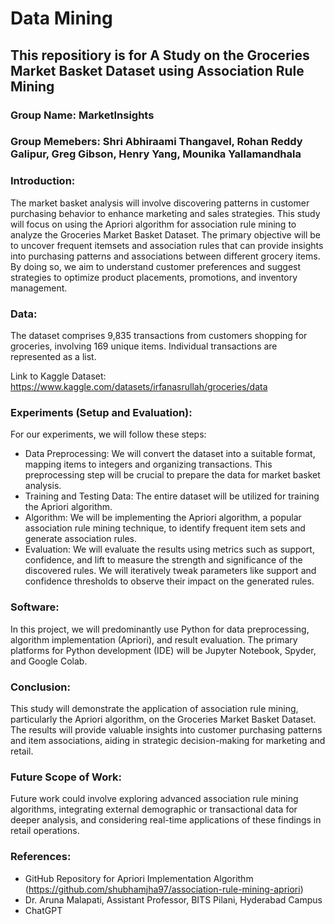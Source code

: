 # Data Mining

## This repositiory is for A Study on the Groceries Market Basket Dataset using Association Rule Mining

### Group Name: MarketInsights
### Group Memebers: Shri Abhiraami Thangavel, Rohan Reddy Galipur, Greg Gibson, Henry Yang, Mounika Yallamandhala

### Introduction:
The market basket analysis will involve discovering patterns in customer purchasing behavior to enhance marketing and sales strategies. This study will focus on using the Apriori algorithm for association rule mining to analyze the Groceries Market Basket Dataset. The primary objective will be to uncover frequent itemsets and association rules that can provide insights into purchasing patterns and associations between different grocery items. By doing so, we aim to understand customer preferences and suggest strategies to optimize product placements, promotions, and inventory management.

### Data:
The dataset comprises 9,835 transactions from customers shopping for groceries, involving 169 unique items. Individual transactions are represented as a list.

Link to Kaggle Dataset: https://www.kaggle.com/datasets/irfanasrullah/groceries/data 

### Experiments (Setup and Evaluation):
For our experiments, we will follow these steps:

- Data Preprocessing: We will convert the dataset into a suitable format, mapping items to integers and organizing transactions. This preprocessing step will be crucial to prepare the data for market basket analysis.
- Training and Testing Data: The entire dataset will be utilized for training the Apriori algorithm.
- Algorithm: We will be implementing the Apriori algorithm, a popular association rule mining technique, to identify frequent item sets and generate association rules.
- Evaluation: We will evaluate the results using metrics such as support, confidence, and lift to measure the strength and significance of the discovered rules. We will iteratively tweak parameters like support and confidence thresholds to observe their impact on the generated rules.

### Software: 
In this project, we will predominantly use Python for data preprocessing, algorithm implementation (Apriori), and result evaluation. The primary platforms for Python development (IDE) will be Jupyter Notebook, Spyder, and Google Colab.

### Conclusion:
This study will demonstrate the application of association rule mining, particularly the Apriori algorithm, on the Groceries Market Basket Dataset. The results will provide valuable insights into customer purchasing patterns and item associations, aiding in strategic decision-making for marketing and retail. 

### Future Scope of Work:
Future work could involve exploring advanced association rule mining algorithms, integrating external demographic or transactional data for deeper analysis, and considering real-time applications of these findings in retail operations.

### References:
 - GitHub Repository for Apriori Implementation Algorithm (https://github.com/shubhamjha97/association-rule-mining-apriori)
 - Dr. Aruna Malapati, Assistant Professor, BITS Pilani, Hyderabad Campus
 - ChatGPT

